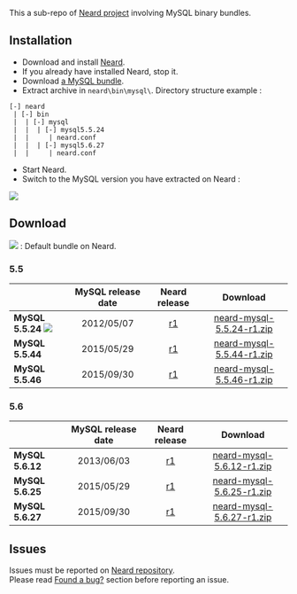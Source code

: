 This a sub-repo of [Neard project](https://github.com/crazy-max/neard) involving MySQL binary bundles.

## Installation

* Download and install [Neard](https://github.com/crazy-max/neard).
* If you already have installed Neard, stop it.
* Download [a MySQL bundle](#download).
* Extract archive in `neard\bin\mysql\`. Directory structure example :

```
[-] neard
 | [-] bin
 |  | [-] mysql
 |  |  | [-] mysql5.5.24
 |  |     | neard.conf
 |  |  | [-] mysql5.6.27
 |  |     | neard.conf
 ```

* Start Neard.
* Switch to the MySQL version you have extracted on Neard :

![](https://raw.github.com/crazy-max/neard-bin-mysql/master/img/switchVersion-20151214.png)

## Download

![](https://raw.github.com/crazy-max/neard-bin-mysql/master/img/star-20151214.png) : Default bundle on Neard.

### 5.5

|                  | MySQL release date | Neard release | Download |
| ---------------- |:------------------:|:-------------:|:--------:|
| **MySQL 5.5.24** ![](https://raw.github.com/crazy-max/neard-bin-mysql/master/img/star-20151214.png) | 2012/05/07 | [r1](https://github.com/crazy-max/neard-bin-mysql/releases/tag/r1) | [neard-mysql-5.5.24-r1.zip](https://github.com/crazy-max/neard-bin-mysql/releases/download/r1/neard-mysql-5.5.24-r1.zip) |
| **MySQL 5.5.44** | 2015/05/29 | [r1](https://github.com/crazy-max/neard-bin-mysql/releases/tag/r1) | [neard-mysql-5.5.44-r1.zip](https://github.com/crazy-max/neard-bin-mysql/releases/download/r1/neard-mysql-5.5.44-r1.zip) |
| **MySQL 5.5.46** | 2015/09/30 | [r1](https://github.com/crazy-max/neard-bin-mysql/releases/tag/r1) | [neard-mysql-5.5.46-r1.zip](https://github.com/crazy-max/neard-bin-mysql/releases/download/r1/neard-mysql-5.5.46-r1.zip) |

### 5.6

|                  | MySQL release date | Neard release | Download |
| ---------------- |:------------------:|:-------------:|:--------:|
| **MySQL 5.6.12** | 2013/06/03 | [r1](https://github.com/crazy-max/neard-bin-mysql/releases/tag/r1) | [neard-mysql-5.6.12-r1.zip](https://github.com/crazy-max/neard-bin-mysql/releases/download/r1/neard-mysql-5.6.12-r1.zip) |
| **MySQL 5.6.25** | 2015/05/29 | [r1](https://github.com/crazy-max/neard-bin-mysql/releases/tag/r1) | [neard-mysql-5.6.25-r1.zip](https://github.com/crazy-max/neard-bin-mysql/releases/download/r1/neard-mysql-5.6.25-r1.zip) |
| **MySQL 5.6.27** | 2015/09/30 | [r1](https://github.com/crazy-max/neard-bin-mysql/releases/tag/r1) | [neard-mysql-5.6.27-r1.zip](https://github.com/crazy-max/neard-bin-mysql/releases/download/r1/neard-mysql-5.6.27-r1.zip) |

## Issues

Issues must be reported on [Neard repository](https://github.com/crazy-max/neard/issues).<br />
Please read [Found a bug?](https://github.com/crazy-max/neard#found-a-bug) section before reporting an issue.
